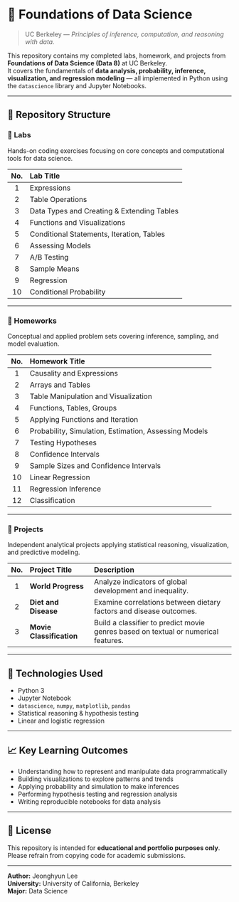 # 🧠 Foundations of Data Science

> UC Berkeley — *Principles of inference, computation, and reasoning with data.*

This repository contains my completed labs, homework, and projects from **Foundations of Data Science (Data 8)** at UC Berkeley.  
It covers the fundamentals of **data analysis, probability, inference, visualization, and regression modeling** — all implemented in Python using the `datascience` library and Jupyter Notebooks.

---

## 📁 Repository Structure

### 🧩 Labs
Hands-on coding exercises focusing on core concepts and computational tools for data science.

| No. | Lab Title |
|:--:|:--|
| 1 | Expressions |
| 2 | Table Operations |
| 3 | Data Types and Creating & Extending Tables |
| 4 | Functions and Visualizations |
| 5 | Conditional Statements, Iteration, Tables |
| 6 | Assessing Models |
| 7 | A/B Testing |
| 8 | Sample Means |
| 9 | Regression |
| 10 | Conditional Probability |

---

### 📘 Homeworks
Conceptual and applied problem sets covering inference, sampling, and model evaluation.

| No. | Homework Title |
|:--:|:--|
| 1 | Causality and Expressions |
| 2 | Arrays and Tables |
| 3 | Table Manipulation and Visualization |
| 4 | Functions, Tables, Groups |
| 5 | Applying Functions and Iteration |
| 6 | Probability, Simulation, Estimation, Assessing Models |
| 7 | Testing Hypotheses |
| 8 | Confidence Intervals |
| 9 | Sample Sizes and Confidence Intervals |
| 10 | Linear Regression |
| 11 | Regression Inference |
| 12 | Classification |

---

### 🚀 Projects
Independent analytical projects applying statistical reasoning, visualization, and predictive modeling.

| No. | Project Title | Description |
|:--:|:--|:--|
| 1 | **World Progress** | Analyze indicators of global development and inequality. |
| 2 | **Diet and Disease** | Examine correlations between dietary factors and disease outcomes. |
| 3 | **Movie Classification** | Build a classifier to predict movie genres based on textual or numerical features. |

---

## 🧰 Technologies Used
- Python 3  
- Jupyter Notebook  
- `datascience`, `numpy`, `matplotlib`, `pandas`  
- Statistical reasoning & hypothesis testing  
- Linear and logistic regression  

---

## 📈 Key Learning Outcomes
- Understanding how to represent and manipulate data programmatically  
- Building visualizations to explore patterns and trends  
- Applying probability and simulation to make inferences  
- Performing hypothesis testing and regression analysis  
- Writing reproducible notebooks for data analysis  

---

## 🧾 License
This repository is intended for **educational and portfolio purposes only**.  
Please refrain from copying code for academic submissions.

---

**Author:** Jeonghyun Lee  
**University:** University of California, Berkeley  
**Major:** Data Science  
